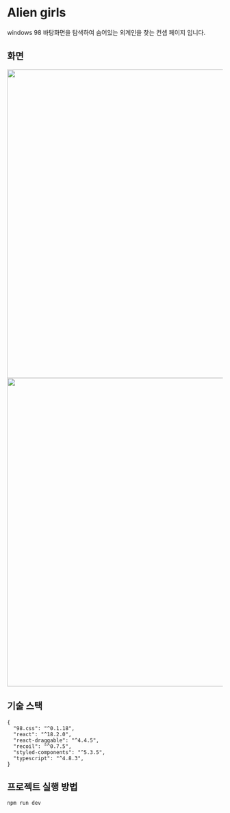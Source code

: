 # Alien girls

windows 98 바탕화면을 탐색하여 숨어있는 외계인을 찾는 컨셉 페이지 입니다.

## 화면 

<img width="720" src="https://github.com/dev-hamster/alien-girls/assets/123740296/4f40fcd1-a7a8-4111-be63-3359630f9c93"/>
<img width="720" src="https://github.com/dev-hamster/alien-girls/assets/123740296/4de04367-7f65-45d0-bc44-26b88a1e3ae7"/>

## 기술 스택
```
{
  "98.css": "^0.1.18",
  "react": "^18.2.0",
  "react-draggable": "^4.4.5",
  "recoil": "^0.7.5",
  "styled-components": "^5.3.5",
  "typescript": "^4.8.3",
}
```

## 프로젝트 실행 방법
```
npm run dev
```
